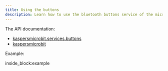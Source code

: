```yaml
---
title: Using the buttons
description: Learn how to use the bluetooth buttons service of the micro:bit from python (by example)
---
```


The API documentation: 

- [kaspersmicrobit.services.buttons](../reference/services/buttons/)
- [kaspersmicrobit](../reference/kaspersmicrobit)

Example:

<!--codeinclude-->
[](../examples/microbit-buttons.py) inside_block:example
<!--/codeinclude-->
